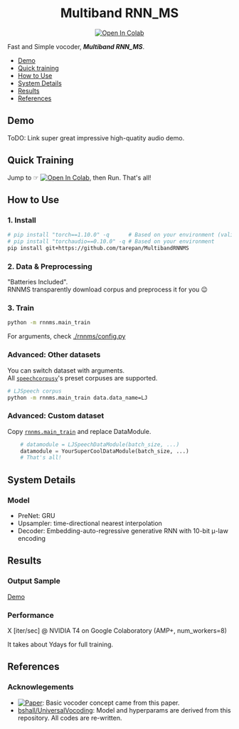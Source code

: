 <div align="center">

# Multiband RNN_MS <!-- omit in toc -->
[![Open In Colab](https://colab.research.google.com/assets/colab-badge.svg)][notebook]

</div>

Fast and Simple vocoder, ***Multiband RNN_MS***.

<!-- generated by [Markdown All in One](https://marketplace.visualstudio.com/items?itemName=yzhang.markdown-all-in-one) -->
- [Demo](#demo)
- [Quick training](#quick-training)
- [How to Use](#how-to-use)
- [System Details](#system-details)
- [Results](#results)
- [References](#references)

## Demo
<!-- [Audio sample page](https://tarepan.github.io/UniversalVocoding).   -->
ToDO: Link super great impressive high-quatity audio demo.  

## Quick Training
Jump to ☞ [![Open In Colab](https://colab.research.google.com/assets/colab-badge.svg)][notebook], then Run. That's all!  

## How to Use
### 1. Install <!-- omit in toc -->

```bash
# pip install "torch==1.10.0" -q      # Based on your environment (validated with v1.10)
# pip install "torchaudio==0.10.0" -q # Based on your environment
pip install git+https://github.com/tarepan/MultibandRNNMS
```

### 2. Data & Preprocessing <!-- omit in toc -->
"Batteries Included".  
RNNMS transparently download corpus and preprocess it for you 😉  

### 3. Train <!-- omit in toc -->
```bash
python -m rnnms.main_train
```

For arguments, check [./rnnms/config.py](https://github.com/tarepan/MultibandRNNMS/blob/main/rnnms/config.py)  

### Advanced: Other datasets <!-- omit in toc -->
You can switch dataset with arguments.  
All [`speechcorpusy`](https://github.com/tarepan/speechcorpusy)'s preset corpuses are supported.  

```bash
# LJSpeech corpus
python -m rnnms.main_train data.data_name=LJ
```

### Advanced: Custom dataset <!-- omit in toc -->
Copy [`rnnms.main_train`] and replace DataModule.  

```python
    # datamodule = LJSpeechDataModule(batch_size, ...)
    datamodule = YourSuperCoolDataModule(batch_size, ...)
    # That's all!
```

[`rnnms.main_train`]:https://github.com/tarepan/MultibandRNNMS/blob/main/rnnms/main_train.py

## System Details
### Model <!-- omit in toc -->
- PreNet: GRU
- Upsampler: time-directional nearest interpolation
- Decoder: Embedding-auto-regressive generative RNN with 10-bit μ-law encoding

## Results
### Output Sample <!-- omit in toc -->
[Demo](#demo)

### Performance <!-- omit in toc -->
X [iter/sec] @ NVIDIA T4 on Google Colaboratory (AMP+, num_workers=8)  

It takes about Ydays for full training.  

## References
### Acknowlegements <!-- omit in toc -->
- [![Paper](http://img.shields.io/badge/paper-arxiv.1811.06292-B31B1B.svg)][paper]: Basic vocoder concept came from this paper.
- [bshall/UniversalVocoding]: Model and hyperparams are derived from this repository. All codes are re-written.


[paper]:https://arxiv.org/abs/1811.06292
[notebook]:https://colab.research.google.com/github/tarepan/MultibandRNNMS/blob/main/rnnms.ipynb
[bshall/UniversalVocoding]:https://github.com/bshall/UniversalVocoding
